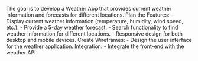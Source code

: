 The goal is to develop a Weather App that provides current weather information and forecasts for different locations.
Plan the Features:
     - Display current weather information (temperature, humidity, wind speed, etc.).
     - Provide a 5-day weather forecast.
     - Search functionality to find weather information for different locations.
     - Responsive design for both desktop and mobile devices.
Create Wireframes:
     - Design the user interface for the weather application.
Integration:
     - Integrate the front-end with the weather API.   

